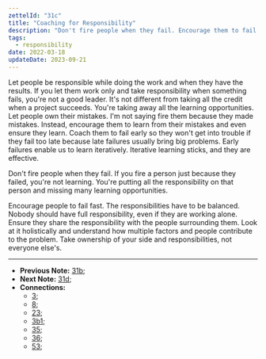 ```yaml
---
zettelId: "31c"
title: "Coaching for Responsibility"
description: "Don't fire people when they fail. Encourage them to fail fast and ensure responsibilities are balanced."
tags:
  - responsibility
date: 2022-03-18
updateDate: 2023-09-21
---
```


Let people be responsible while doing the work and when they have the results. If you let them work only and take responsibility when something fails, you're not a good leader. It's not different from taking all the credit when a project succeeds. You're taking away all the learning opportunities. Let people own their mistakes. I'm not saying fire them because they made mistakes. Instead, encourage them to learn from their mistakes and even ensure they learn. Coach them to fail early so they won't get into trouble if they fail too late because late failures usually bring big problems. Early failures enable us to learn iteratively. Iterative learning sticks, and they are effective.

Don't fire people when they fail. If you fire a person just because they failed, you're not learning. You're putting all the responsibility on that person and missing many learning opportunities.

Encourage people to fail fast. The responsibilities have to be balanced. Nobody should have full responsibility, even if they are working alone. Ensure they share the responsibility with the people surrounding them. Look at it holistically and understand how multiple factors and people contribute to the problem. Take ownership of your side and responsibilities, not everyone else's.

---

- **Previous Note:** [31b](/notes/31b/);
- **Next Note:** [31d](/notes/31d/);
- **Connections:**
  - [3](/notes/3/);
  - [8](/notes/8/);
  - [23](/notes/23/);
  - [3b1](/notes/3b1/);
  - [35](/notes/35/);
  - [36](/notes/36/);
  - [53](/notes/53/);
